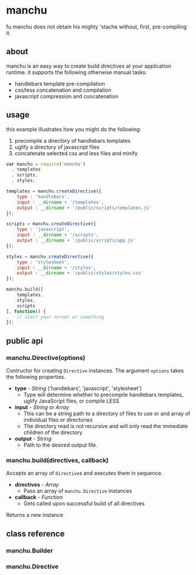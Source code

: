 manchu
======

fu manchu does not obtain his mighty 'stache without, first, pre-compiling it.

## about

manchu is an easy way to create build directives at your application runtime. it supports the following otherwise manual tasks:

* handlebars template pre-compilation
* css/less concatenation and compilation
* javascript compression and concatenation

## usage

this example illustrates how you might do the following:

1. precompile a directory of handlebars templates
2. uglify a directory of javascript files
3. concatenate selected css and less files and minify

```javascript
var manchu = require('manchu')
  , templates
  , scripts,
  , styles;

templates = manchu.createDirective({
	type : 'handlebars',
	input : __dirname + '/templates',
	output : __dirname + '/public/scripts/templates.js'
});

scripts = manchu.createDirective({
	type : 'javascript',
	input : __dirname + '/scripts',
	output : __dirname + '/public/scripts/app.js'
});

styles = manchu.createDirective({
	type : 'stylesheet',
	input : __dirname + '/styles',
	output : __dirname + '/public/styles/styles.css'
});

manchu.build([
	templates,
	styles,
	scripts
], function() {
	// start your server or something
});
```

## public api

### manchu.Directive(options)

Contructor for creating `Directive` instances. The argument `options` takes the following properties.

* **type** - *String* ('handlebars', 'javascript', 'stylesheet')
	* Type will determine whether to precompile handlebars templates, uglify JavaScript files, or compile LESS
* **input** - *String* or *Array*
	* This can be a string path to a directory of files to use or and array of individual files or directories
	* The directory read is not recursive and will only read the immediate children of the directory
* **output** - *String*
	* Path to the desired output file.

### manchu.build(directives, callback)

Accepts an array of `Directive`s and executes them in sequence.

* **directives** - *Array*
	* Pass an array of `manchu.Directive` instances
* **callback** - *Function*
	* Gets called upon successful build of all directives

Returns a new instance

## class reference

### manchu.Builder

### manchu.Directive